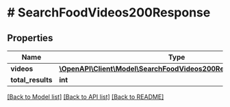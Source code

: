 # # SearchFoodVideos200Response

## Properties

Name | Type | Description | Notes
------------ | ------------- | ------------- | -------------
**videos** | [**\OpenAPI\Client\Model\SearchFoodVideos200ResponseVideosInner[]**](SearchFoodVideos200ResponseVideosInner.md) |  |
**total_results** | **int** |  |

[[Back to Model list]](../../README.md#models) [[Back to API list]](../../README.md#endpoints) [[Back to README]](../../README.md)
